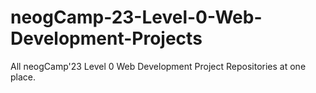 # neogCamp-23-Level-0-Web-Development-Projects
All neogCamp'23 Level 0 Web Development Project Repositories at one place.
